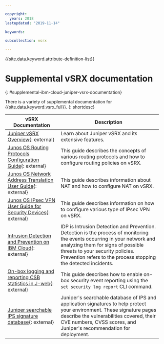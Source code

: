 ```yaml
---

copyright:
  years: 2018
lastupdated: "2019-11-14"

keywords: 

subcollection: vsrx

---
```


{{site.data.keyword.attribute-definition-list}}

# Supplemental vSRX documentation
{: #supplemental-ibm-cloud-juniper-vsrx-documentation}

There is a variety of supplemental documentation for {{site.data.keyword.vsrx_full}}.
{: shortdesc}

vSRX Documentation  | Description
------------- | -------------  
[Juniper vSRX Overview](https://www.juniper.net/us/en/products-services/security/srx-series/vsrx/){: external}  | Learn about Juniper vSRX and its extensive features.
[Junos OS Routing Protocols Configuration Guide](https://www.juniper.net/documentation/en_US/junos11.4/information-products/topic-collections/config-guide-routing/config-guide-routing.pdf){: external}  | This guide describes the concepts of various routing protocols and how to configure routing policies on vSRX.
[Junos OS Network Address Translation User Guide](https://www.juniper.net/documentation/en_US/junos/information-products/pathway-pages/security/security-nat.pdf){: external} | This guide describes information about NAT and how to configure NAT on vSRX.
[Junos OS IPsec VPN User Guide for Security Devices](https://www.juniper.net/documentation/en_US/junos/information-products/pathway-pages/security/security-vpn-ipsec.pdf){: external} | This guide describes information on how to configure various type of IPsec VPN on vSRX.
[Intrusion Detection and Prevention on IBM Cloud](https://cloud.ibm.com/media/docs/downloads/vSRX/IDP_v4.pdf){: external} | IDP is Intrusion Detection and Prevention. Detection is the process of monitoring the events occurring in your network and analyzing them for signs of possible threats to your security policies. Prevention refers to the process stopping the detected incidents. 
[On-box logging and reporting CSB statistics in J-web](https://public.dhe.ibm.com/cloud/bluemix/network/vsrx/on-box-logging-reporting-11320.pdf){: external} | This guide describes how to enable on-box security event reporting using the `set security log report` CLI command.
[Juniper searchable IPS signature database](https://threatlabs.juniper.net/signatures/search/#/list/ips?page_number=1&page_size=20){: external} | Juniper's searchable database of IPS and application signatures to help protect your environment. These signature pages describe the vulnerabilities covered, their CVE numbers, CVSS scores, and Juniper's recommendation for deployment.

